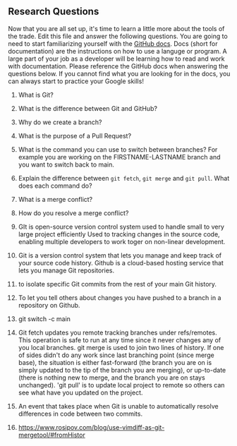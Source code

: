 ## Research Questions 

Now that you are all set up, it's time to learn a little more about the tools of the trade. Edit this file and answer the following questions. You are going to need to start familiarizing yourself with the [GitHub docs](https://docs.github.com/en). Docs (short for documentation) are the instructions on how to use a languge or program. A large part of your job as a developer will be learning how to read and work with documentation. Please reference the GitHub docs when answering the questions below. If you cannot find what you are looking for in the docs, you can always start to practice your Google skills!

1. What is Git?
2. What is the difference between Git and GitHub?
3. Why do we create a branch?
4. What is the purpose of a Pull Request?
5. What is the command you can use to switch between branches? For example you are working on the FIRSTNAME-LASTNAME branch and you want to switch back to main.
6. Explain the difference between `git fetch`, `git merge` and `git pull`. What does each command do?
7. What is a merge conflict?
8. How do you resolve a merge conflict?

1. GIt is open-source version control system used to handle small to very large project efficiently
Used to tracking changes in the source code, enabling multiple developers to work toger on non-linear development.

2. Git is a version control system that lets you manage and keep track of your source code history. 
Github is a cloud-based hosting service that lets you manage Git repositories.

3. to isolate specific Git commits from the rest of your main Git history.

4. To let you tell others about changes you have pushed to a branch in a repository on Github.

5. git switch -c main

6. Git fetch updates you remote tracking branches under refs/remotes. This operation is safe to run at any time since it never changes any of you local branches. git merge is used to join two lines of history. If one of sides didn't do any work since last branching point (since merge base), the situation is either fast-forward (the branch you are on is simply updated to the tip of the branch you are merging), or up-to-date (there is nothing new to merge, and the branch you are on stays unchanged). 'git pull' is to update local project to remote so others can see what have you updated on the project.

7. An event that takes place when Git is unable to automatically resolve differences in code between two commits.

8.  https://www.rosipov.com/blog/use-vimdiff-as-git-mergetool/#fromHistor

